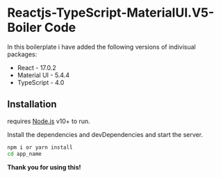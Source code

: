 # Reactjs-TypeScript-MaterialUI.V5-Boiler Code



In this boilerplate i have added the following versions of indivisual packages:

- React - 17.0.2
- Material UI - 5.4.4
- TypeScript - 4.0


## Installation

requires [Node.js](https://nodejs.org/) v10+ to run.

Install the dependencies and devDependencies and start the server.

```sh
npm i or yarn install
cd app_name
```


**Thank you for using this!**
